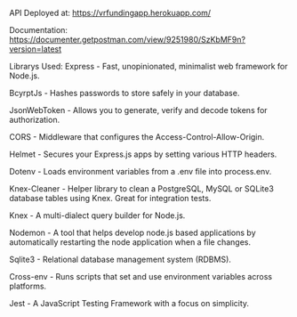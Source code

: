 API Deployed at:
https://vrfundingapp.herokuapp.com/

Documentation:
https://documenter.getpostman.com/view/9251980/SzKbMF9n?version=latest

Librarys Used:
Express - Fast, unopinionated, minimalist web framework for Node.js.

BcyrptJs - Hashes passwords to store safely in your database.

JsonWebToken - Allows you to generate, verify and decode tokens for authorization.

CORS - Middleware that configures the Access-Control-Allow-Origin.

Helmet - Secures your Express.js apps by setting various HTTP headers.

Dotenv - Loads environment variables from a .env file into process.env.

Knex-Cleaner - Helper library to clean a PostgreSQL, MySQL or SQLite3 database tables using Knex. Great for integration tests.

Knex - A multi-dialect query builder for Node.js.

Nodemon - A tool that helps develop node.js based applications by automatically restarting the node application when a file changes.

Sqlite3 - Relational database management system (RDBMS).

Cross-env - Runs scripts that set and use environment variables across platforms.

Jest - A JavaScript Testing Framework with a focus on simplicity.
